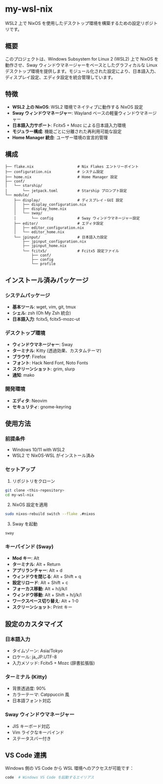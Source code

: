 # my-wsl-nix

WSL2 上で NixOS を使用したデスクトップ環境を構築するための設定リポジトリです。

## 概要

このプロジェクトは、Windows Subsystem for Linux 2 (WSL2) 上で NixOS を動作させ、Sway ウィンドウマネージャーをベースとしたグラフィカルな Linux デスクトップ環境を提供します。モジュール化された設定により、日本語入力、ディスプレイ設定、エディタ設定を統合管理しています。

## 特徴

- **WSL2 上の NixOS**: WSL2 環境でネイティブに動作する NixOS 設定
- **Sway ウィンドウマネージャー**: Wayland ベースの軽量ウィンドウマネージャー
- **日本語入力サポート**: Fcitx5 + Mozc による日本語入力環境
- **モジュラー構成**: 機能ごとに分離された再利用可能な設定
- **Home Manager 統合**: ユーザー環境の宣言的管理

## 構成

```
├── flake.nix                    # Nix Flakes エントリーポイント
├── configuration.nix            # システム設定
├── home.nix                     # Home Manager 設定
├── conf/
│   └── starship/
│       └── jetpack.toml         # Starship プロンプト設定
└── module/
    ├── display/                 # ディスプレイ・GUI 設定
    │   ├── display_configuration.nix
    │   ├── display_home.nix
    │   └── sway/
    │       └── config           # Sway ウィンドウマネージャー設定
    ├── editor/                  # エディタ設定
    │   ├── editor_configuration.nix
    │   └── editor_home.nix
    └── jpinput/                 # 日本語入力設定
        ├── jpinput_configuration.nix
        ├── jpinput_home.nix
        └── fcitx5/              # Fcitx5 設定ファイル
            ├── conf/
            ├── config
            └── profile
```

## インストール済みパッケージ

### システムパッケージ
- **基本ツール**: wget, vim, git, tmux
- **シェル**: zsh (Oh My Zsh 統合)
- **日本語入力**: fcitx5, fcitx5-mozc-ut

### デスクトップ環境
- **ウィンドウマネージャー**: Sway
- **ターミナル**: Kitty (透過効果、カスタムテーマ)
- **ブラウザ**: Firefox
- **フォント**: Hack Nerd Font, Noto Fonts
- **スクリーンショット**: grim, slurp
- **通知**: mako

### 開発環境
- **エディタ**: Neovim
- **セキュリティ**: gnome-keyring

## 使用方法

### 前提条件
- Windows 10/11 with WSL2
- WSL2 で NixOS-WSL がインストール済み

### セットアップ

1. リポジトリをクローン
```bash
git clone <this-repository>
cd my-wsl-nix
```

2. NixOS 設定を適用
```bash
sudo nixos-rebuild switch --flake .#nixos
```

3. Sway を起動
```bash
sway
```

### キーバインド (Sway)

- **Mod キー**: Alt
- **ターミナル**: Alt + Return
- **アプリランチャー**: Alt + d
- **ウィンドウを閉じる**: Alt + Shift + q
- **設定リロード**: Alt + Shift + c
- **フォーカス移動**: Alt + h/j/k/l
- **ウィンドウ移動**: Alt + Shift + h/j/k/l
- **ワークスペース切り替え**: Alt + 1-0
- **スクリーンショット**: Print キー

## 設定のカスタマイズ

### 日本語入力
- タイムゾーン: Asia/Tokyo
- ロケール: ja_JP.UTF-8
- 入力メソッド: Fcitx5 + Mozc (辞書拡張版)

### ターミナル (Kitty)
- 背景透過度: 90%
- カラーテーマ: Catppuccin 風
- 日本語フォント対応

### Sway ウィンドウマネージャー
- JIS キーボード対応
- Vim ライクなキーバインド
- ステータスバー付き

## VS Code 連携

Windows 側の VS Code から WSL 環境へのアクセスが可能です：
```bash
code  # Windows VS Code を起動するエイリアス
```
